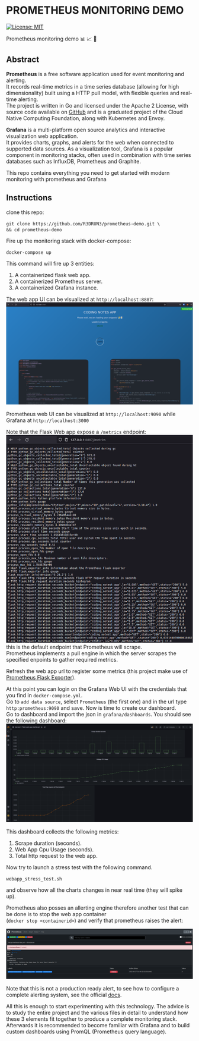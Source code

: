 # PROMETHEUS MONITORING DEMO
[![License: MIT](https://img.shields.io/badge/License-MIT-yellow.svg)](https://opensource.org/licenses/MIT)

Prometheus monitoring demo 📊 📈 📏

## Abstract 
**Prometheus** is a free software application used for event monitoring and alerting.
<br> 
It records real-time metrics in a time series database (allowing for high dimensionality) built using a HTTP pull model, with flexible queries and real-time alerting.
<br> 
The project is written in Go and licensed under the Apache 2 License, with source code available on [GitHub](https://github.com/prometheus/prometheus) and is a graduated project of the Cloud Native Computing Foundation, along with Kubernetes and Envoy.

**Grafana** is a multi-platform open source analytics and interactive visualization web application. 
<br>
It provides charts, graphs, and alerts for the web when connected to supported data sources.
As a visualization tool, Grafana is a popular component in monitoring stacks, often used in combination with time series databases such as InfluxDB, Prometheus and Graphite.


This repo contains everything you need to get started with modern monitoring with prometheus and Grafana

## Instructions
clone this repo:
```console
git clone https://github.com/R3DRUN3/prometheus-demo.git \
&& cd prometheus-demo 
```

Fire up the monitoring stack with docker-compose:
```console
docker-compose up
```
This command will fire up 3 entities:

1. A containerized flask web app.
2. A containerized Prometheus server.
3. A containerized Grafana instance.

The web app UI can be visualized at `http://localhost:8887`:
![alt_text](https://github.com/R3DRUN3/prometheus-demo/blob/main/Images/webapp.png)

Prometheus web UI can be visualized at `http://localhost:9090` while Grafana at `http://localhost:3000`

Note that the Flask Web app expose a `/metrics` endpoint:
![alt_text](https://github.com/R3DRUN3/prometheus-demo/blob/main/Images/metrics.png)
this is the default endpoint that Prometheus will scrape.
<br>
Prometheus implements a pull engine in which the server scrapes the specified enpoints to gather required metrics.

Refresh the web app url to register some metrics (this project make use of [Prometheus Flask Exporter](https://github.com/rycus86/prometheus_flask_exporter)).

At this point you can login on the Grafana Web UI with the credentials that you find in `docker-compose.yml`.
<br>
Go to `add data source`, select `Prometheus` (the first one) and in the url type `http:prometheus:9090` and save.
Now is time to create our dashboard.
<br>
Go to dashboard and import the json in `grafana/dashboards`.
You should see the following dashboard:
![alt_text](https://github.com/R3DRUN3/prometheus-demo/blob/main/Images/graphana-dashboard.png)

This dashboard collects the following metrics:

1. Scrape duration (seconds).
2. Web App Cpu Usage (seconds).
3. Total http request to the web app.

Now try to launch a stress test with the following command.
```console
webapp_stress_test.sh
```
and observe how all the charts changes in near real time (they will spike up).

Prometheus also posses an allerting engine therefore another test that can be done is to stop the web app container
<br>
(`docker stop <containerid>`) and verify that prometheus raises the alert:

![alt_text](https://github.com/R3DRUN3/prometheus-demo/blob/main/Images/prometheus-alert.png)

Note that this is not a production ready alert, to see how to configure a complete alerting system, see the official [docs](https://prometheus.io/docs/alerting/latest/overview/).

All this is enough to start experimenting with this technology.
The advice is to study the entire project and the various files in detail to understand how these 3 elements fit together to produce a complete monitoring stack.
<br>
Afterwards it is recommended to become familiar with Grafana and to build custom dashboards using PromQL (Prometheus query language).

